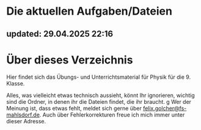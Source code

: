 # Die aktuellen Aufgaben/Dateien 
## updated: 29.04.2025 22:16

# Über dieses Verzeichnis

Hier findet sich das Übungs- und Unterrichtsmaterial für Physik für die 9. Klasse.

Alles, was vielleicht etwas technisch aussieht, könnt Ihr ignorieren, wichtig sind die Ordner, in denen ihr die Dateien findet, die ihr braucht.
g
Wer der Meinung ist, dass etwas fehlt, meldet sich gerne über [felix.golcher@fs-mahlsdorf.de](mailto:felix.golcher@fs-mahlsdorf.de). Auch über Fehlerkorrekturen freue ich mich immer unter dieser Adresse.
